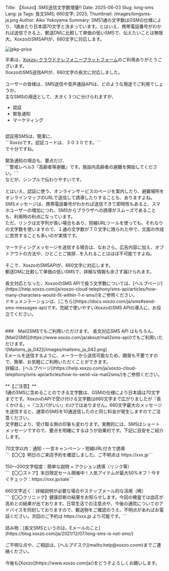 Title: 【Xoxzo】SMS送信文字数増量!!
Date: 2025-06-03
Slug: long-sms
Lang: ja
Tags: 長文SMS; 660文字; 2025;
Thumbnail: /images/longsms-ja.png
Author: Aiko Yokoyama
Summary: SMS1通の文字数はGSMの仕様により、1通あたり日本語70文字と決まっています。とはいえ、携帯電話番号がわかれば送信できる上、郵送DMに比較して単価の低いSMSで、伝えたいことは無限大。XoxzoのSMSAPIが、660文字に対応します。

![jpkp-price](/images/longsms-ja-1.png)

平素は、[Xoxzo−クラウドテレフォニープラットフォーム](https://www.xoxzo.com/ja/)のご利用ありがとうございます。<br>
XoxzoのSMS送信APIが、660文字の長文に対応しました。<br>
<br>
ユーザーの皆様は、SMS送信や音声通話APIは、どのような用途でご利用でしょうか。
<br>
主なSMSの用途として、大きく３つに分けられますが、<br>
* 認証<br>
* 緊急通知<br>
* マーケティング<br>
<br>
認証用SMSは、簡潔に、<br>
```Xoxzoです。認証コードは、３０３０です。```<br>
で十分ですね。<br>
<br>
緊急通知の場合も、要点だけ、<br>
```警戒レベル3『高齢者等避難』です。施設内高齢者の避難を開始してください。```<br>
などが、シンプルで伝わりやすいです。<br>
<br>
とはいえ、認証に使う、オンラインサービスのページを案内したり、避難場所をオンラインマップのURLで送信して誘導したりすることも、ありますよね。<br>
SMSメッセージは、携帯電話番号がわかれば送信できて即時性もある上、スマホユーザーの増加につれ、SMSからブラウザへの誘導がスムーズであることも、利用時の利点になっています。<br>
ただ、リンクは文字列が長い場合もあり、短縮URLツールを使っても、それなりの文字数を使いますので、１通の文字数が７０文字に限られた中で、文面の作成に苦労することも多いのが実情です。<br>
<br>
マーケティングメッセージを送信する場合は、なおさら。広告内容に加え、オプトアウトの方法や、ひとことご挨拶…を入れることはほぼ不可能ですよね。<br>
<br>
そこで、XoxzoのSMSAPIが、660文字に対応します。<br>
郵送DMに比較して単価の低いSMSで、詳細な情報も余さず届けられます。<br>
<br>
長文対応となった、XoxzoのSMS APIで扱う文字数については、[ヘルプページ](https://help.xoxzo.com/ja/xoxzo-cloud-telephony/sms-api/articles/how-many-characters-would-fit-within-1-x-sms/)をご参照ください。<br>
ドキュメンテーションは、[こちら](https://docs.xoxzo.com/ja/sms#send-sms-messages-api)です。完結で使いやすいXoxzoのSMS APIの導入に、お役立てください。<br>
<br>
<br>
###　Mail2SMSでもご利用いただけます。
長文対応SMS API はもちろん、[Mail2SMS](https://www.xoxzo.com/ja/about/mail2sms-api/)でもご利用いただけます。<br>
![Mailsms_ja_042](/images/mailsms_ja_042.png)<br>
Eメールを送信するように、メーラーから送信可能なため、開発も不要ですので、簡単、お気軽にご利用いただくことができます。<br>
詳細は、[ヘルプページ](https://help.xoxzo.com/ja/xoxzo-cloud-telephony/sms-api/articles/how-to-send-via-mail2sms/)をご参照ください。<br>
<br>
**【ご注意】**<br>
1通のSMSに含めることのできる文字数は、GSMの仕様により日本語は70文字までです。XoxzoのAPIで受け付ける文字数は660文字まで広がりましたが『長くかける』=『コスパがいい』わけではありません。660文字最大のメッセージを送信すると、通常のSMSを10通送信したのと同じ料金が発生しますのでご注意ください。<br>
文字数により、受け取る側の印象も変わります。実務的には、SMSはショートメッセージですので、要点を明確にするほうが効果的です。下記に目安をご紹介します。<br>
<br>
70文字以内：通知・一言キャンペーン・短縮URL付きで誘導<br>
```【〇〇】明日のご来店予約を確認しました。ご不明点は https://xxx.jp```<br><br>
150〜200文字程度：簡単な説明 + アクション誘導（リンク等）<br>
```【〇〇ストア】本日限定セール開催中！人気アイテムが最大50%オフ！今すぐチェック：https://xxx.jp/sale```<br><br>
660文字近く：詳細説明が必要な場合やステップメール的な活用（稀）<br>
```【〇〇クリニック】健康診断の結果をお知らせします。今回の検査では血圧が高めとの結果が出ております。日常生活での注意点や、今後の通院についてのアドバイスを同封しておりますので、郵送物をご確認のうえ、不明点があればお電話ください。次回のご予約は https://xxx.jp より可能です。```<br>
<br>
読み物：[長文SMSというのは、Eメールのこと](https://blog.xoxzo.com/ja/2021/12/07/long-sms-is-not-sms/)<br>
<br>
ご不明な点や、ご相談は、[ヘルプデスク](mailto:help@xoxzo.coom)までご連絡ください。<br>
<br>
今後も[Xoxzo](https://www.xoxzo.com/ja/)をどうぞよろしくお願いします。
